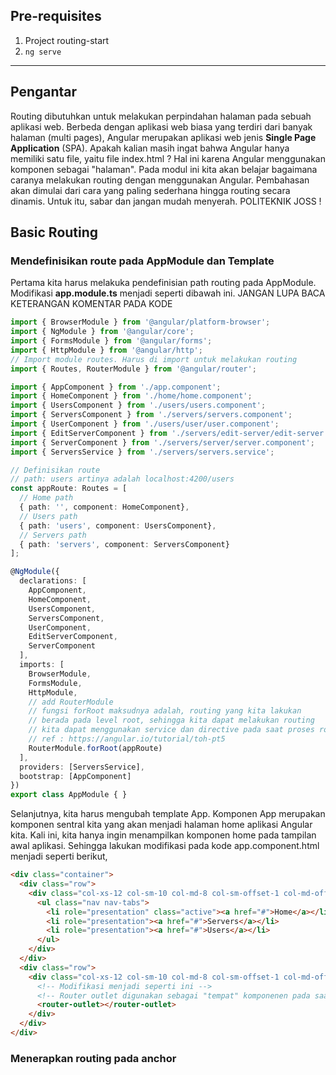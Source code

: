 ## Pre-requisites
1. Project routing-start
2. `ng serve`

***

## Pengantar
Routing dibutuhkan untuk melakukan perpindahan halaman pada sebuah aplikasi web. Berbeda dengan aplikasi web biasa yang terdiri dari banyak halaman (multi pages), Angular merupakan aplikasi web jenis **Single Page Application** (SPA). Apakah kalian masih ingat bahwa Angular hanya memiliki satu file, yaitu file index.html ? Hal ini karena Angular menggunakan komponen sebagai "halaman". Pada modul ini kita akan belajar bagaimana caranya melakukan routing dengan menggunakan Angular. Pembahasan akan dimulai dari cara yang paling sederhana hingga routing secara dinamis. Untuk itu, sabar dan jangan mudah menyerah. POLITEKNIK JOSS !

## Basic Routing
### Mendefinisikan route pada AppModule dan Template
Pertama kita harus melakuka pendefinisian path routing pada AppModule. Modifikasi **app.module.ts** menjadi seperti dibawah ini. JANGAN LUPA BACA KETERANGAN KOMENTAR PADA KODE
```typescript
import { BrowserModule } from '@angular/platform-browser';
import { NgModule } from '@angular/core';
import { FormsModule } from '@angular/forms';
import { HttpModule } from '@angular/http';
// Import module routes. Harus di import untuk melakukan routing
import { Routes, RouterModule } from '@angular/router';

import { AppComponent } from './app.component';
import { HomeComponent } from './home/home.component';
import { UsersComponent } from './users/users.component';
import { ServersComponent } from './servers/servers.component';
import { UserComponent } from './users/user/user.component';
import { EditServerComponent } from './servers/edit-server/edit-server.component';
import { ServerComponent } from './servers/server/server.component';
import { ServersService } from './servers/servers.service';

// Definisikan route
// path: users artinya adalah localhost:4200/users
const appRoute: Routes = [
  // Home path
  { path: '', component: HomeComponent},
  // Users path
  { path: 'users', component: UsersComponent},
  // Servers path
  { path: 'servers', component: ServersComponent}
];

@NgModule({
  declarations: [
    AppComponent,
    HomeComponent,
    UsersComponent,
    ServersComponent,
    UserComponent,
    EditServerComponent,
    ServerComponent
  ],
  imports: [
    BrowserModule,
    FormsModule,
    HttpModule,
    // add RouterModule
    // fungsi forRoot maksudnya adalah, routing yang kita lakukan
    // berada pada level root, sehingga kita dapat melakukan routing
    // kita dapat menggunakan service dan directive pada saat proses routing
    // ref : https://angular.io/tutorial/toh-pt5
    RouterModule.forRoot(appRoute)
  ],
  providers: [ServersService],
  bootstrap: [AppComponent]
})
export class AppModule { }
```

Selanjutnya, kita harus mengubah template App. Komponen App merupakan komponen sentral kita yang akan menjadi halaman home aplikasi Angular kita. Kali ini, kita hanya ingin menampilkan komponen home pada tampilan awal aplikasi. Sehingga lakukan modifikasi pada kode app.component.html menjadi seperti berikut,

```html
<div class="container">
  <div class="row">
    <div class="col-xs-12 col-sm-10 col-md-8 col-sm-offset-1 col-md-offset-2">
      <ul class="nav nav-tabs">
        <li role="presentation" class="active"><a href="#">Home</a></li>
        <li role="presentation"><a href="#">Servers</a></li>
        <li role="presentation"><a href="#">Users</a></li>
      </ul>
    </div>
  </div>
  <div class="row">
    <div class="col-xs-12 col-sm-10 col-md-8 col-sm-offset-1 col-md-offset-2">
      <!-- Modifikasi menjadi seperti ini -->
      <!-- Router outlet digunakan sebagai "tempat" komponenen pada saat routing -->
      <router-outlet></router-outlet>
    </div>
  </div>
</div>
```
### Menerapkan routing pada anchor